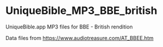 # UniqueBible_MP3_BBE_british

UniqueBible.app MP3 files for BBE - British rendition

Data files from https://www.audiotreasure.com/AT_BBEE.htm
